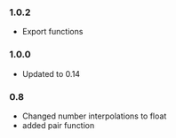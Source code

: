### 1.0.2
* Export functions

### 1.0.0
* Updated to 0.14

### 0.8
* Changed number interpolations to float
* added pair function
